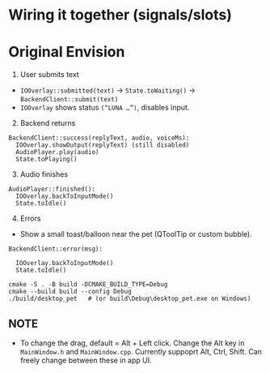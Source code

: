 # Wiring it together (signals/slots)
# Original Envision 

1. User submits text
- `IOOverlay::submitted(text)` → `State.toWaiting()` → `BackendClient::submit(text)`
- `IOOverlay` shows status `(“LUNA …”)`, disables input.
2. Backend returns 
```
BackendClient::success(replyText, audio, voiceMs):
  IOOverlay.showOutput(replyText) (still disabled)
  AudioPlayer.play(audio)
  State.toPlaying()
```
3. Audio finishes
```
AudioPlayer::finished():
  IOOverlay.backToInputMode()
  State.toIdle()
```
4. Errors
- Show a small toast/balloon near the pet (QToolTip or custom bubble).
```
BackendClient::error(msg):

  IOOverlay.backToInputMode()
  State.toIdle()
```


```
cmake -S . -B build -DCMAKE_BUILD_TYPE=Debug
cmake --build build --config Debug
./build/desktop_pet   # (or build\Debug\desktop_pet.exe on Windows)
```


## NOTE
- To change the drag, default = Alt + Left click. Change the Alt key in `MainWindow.h` and `MainWindow.cpp`. Currently suppoprt Alt, Ctrl, Shift. Can freely change between these in app UI.